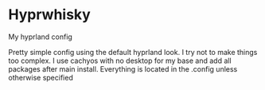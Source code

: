 # Hyprwhisky
My hyprland config


Pretty simple config using the default hyprland look. I try not to make things too complex.
I use cachyos with no desktop for my base and add all packages after main install.
Everything is located in the .config unless otherwise specified

